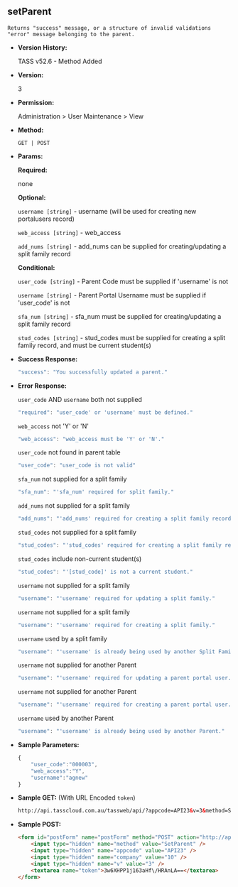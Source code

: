 **setParent**
----
	Returns "success" message, or a structure of invalid validations "error" message belonging to the parent.

* **Version History:**

	TASS v52.6 - Method Added

* **Version:**

	3

* **Permission:**

   Administration > User Maintenance > View

* **Method:**

	`GET | POST`
  
* **Params:**

   **Required:**
 
    none

   **Optional:**

    `username [string]` - username (will be used for creating new portalusers record)

    `web_access [string]` - web_access

    `add_nums [string]` - add_nums can be supplied for creating/updating a split family record

   **Conditional:**

    `user_code [string]` - Parent Code must be supplied if 'username' is not

    `username [string]` - Parent Portal Username must be supplied if 'user_code' is not

    `sfa_num [string]` - sfa_num must be supplied for creating/updating a split family record

    `stud_codes [string]` - stud_codes must be supplied for creating a split family record, and must be current student(s)

* **Success Response:**

    ```javascript
    "success": "You successfully updated a parent."
    ```
 
* **Error Response:**

    `user_code` AND `username` both not supplied
    ```javascript
    "required": "user_code' or 'username' must be defined."
    ```

    `web_access` not 'Y' or 'N'
    ```javascript
    "web_access": "web_access must be 'Y' or 'N'."
    ```

    `user_code` not found in parent table
    ```javascript
    "user_code": "user_code is not valid"
    ```

    `sfa_num` not supplied for a split family
    ```javascript
    "sfa_num": "'sfa_num' required for split family."
    ```

    `add_nums` not supplied for a split family
    ```javascript
    "add_nums": "'add_nums' required for creating a split family record."
    ```

    `stud_codes` not supplied for a split family
    ```javascript
    "stud_codes": "'stud_codes' required for creating a split family record."
    ```

    `stud_codes` include non-current student(s)
    ```javascript
    "stud_codes": "'[stud_code]' is not a current student."
    ```

    `username` not supplied for a split family
    ```javascript
    "username": "'username' required for updating a split family."
    ```

    `username` not supplied for a split family
    ```javascript
    "username": "'username' required for creating a split family."
    ```

    `username` used by a split family
    ```javascript
    "username": "'username' is already being used by another Split Family."
    ```

    `username` not supplied for another Parent
    ```javascript
    "username": "'username' required for updating a parent portal user."
    ```

    `username` not supplied for another Parent
    ```javascript
    "username": "'username' required for creating a parent portal user."
    ```

    `username` used by another Parent
    ```javascript
    "username": "'username' is already being used by another Parent."
    ```
    
* **Sample Parameters:**

	```javascript
	{
        "user_code":"000003",
        "web_access":"Y",
        "username":"agnew"
    }
	```

* **Sample GET:** (With URL Encoded `token`)

	```HTML
	http://api.tasscloud.com.au/tassweb/api/?appcode=API23&v=3&method=SetParent&token=3w6XHPP1j163aHf%2FHRAnLA%3D%3D&company=10
	```
  
* **Sample POST:**

	```HTML
	<form id="postForm" name="postForm" method="POST" action="http://api.tasscloud.com.au/tassweb/api/">
		<input type="hidden" name="method" value="SetParent" />
		<input type="hidden" name="appcode" value="API23" />
		<input type="hidden" name="company" value="10" />
		<input type="hidden" name="v" value="3" />
		<textarea name="token">3w6XHPP1j163aHf\/HRAnLA==</textarea>
	</form>
	```